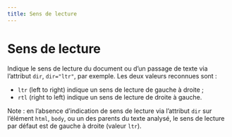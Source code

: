 ```yaml
---
title: Sens de lecture
---
```


# Sens de lecture


Indique le sens de lecture du document ou d’un passage de texte via l’attribut `dir`, `dir="ltr"`, par exemple. Les deux valeurs reconnues sont :

- `ltr` (<span lang="en">left to right</span>) indique un sens de lecture de gauche à droite ;
- `rtl` (<span lang="en">right to left</span>) indique un sens de lecture de droite à gauche.

Note : en l’absence d’indication de sens de lecture via l’attribut `dir` sur l’élément `html`, `body`, ou un des parents du texte analysé, le sens de lecture par défaut est de gauche à droite (valeur `ltr`).
